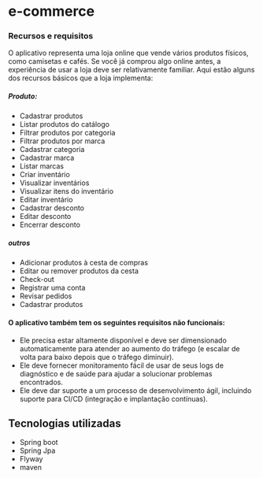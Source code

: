 # e-commerce

### Recursos e requisitos 
O aplicativo representa uma loja online que vende vários produtos físicos, como camisetas e cafés. Se você já comprou algo online antes, a experiência de usar a loja deve ser relativamente familiar. Aqui estão alguns dos recursos básicos que a loja implementa: 

##### Produto:
* Cadastrar produtos
* Listar produtos do catálogo 
* Filtrar produtos por categoria 
* Filtrar produtos  por marca 
* Cadastrar categoria
* Cadastrar marca
* Listar marcas
* Criar inventário
* Visualizar inventários
* Visualizar itens do inventário
* Editar inventário
* Cadastrar desconto
* Editar desconto
* Encerrar desconto

##### outros
* Adicionar produtos à cesta de compras 
* Editar ou remover produtos da cesta 
* Check-out 
* Registrar uma conta 
* Revisar pedidos 
* Cadastrar produtos 

#### O aplicativo também tem os seguintes requisitos não funcionais: 
* Ele precisa estar altamente disponível e deve ser dimensionado automaticamente para atender ao aumento do tráfego (e escalar de volta para baixo depois que o tráfego diminuir). 
* Ele deve fornecer monitoramento fácil de usar de seus logs de diagnóstico e de saúde para ajudar a solucionar problemas encontrados. 
* Ele deve dar suporte a um processo de desenvolvimento ágil, incluindo suporte para CI/CD (integração e implantação contínuas). 

## Tecnologias utilizadas
* Spring boot
* Spring Jpa
* Flyway
* maven
